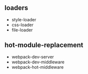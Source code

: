 ## loaders
* style-loader
* css-loader
* file-loader

## hot-module-replacement
* webpack-dev-server
* webpack-dev-middleware
* webpack-hot-middleware

